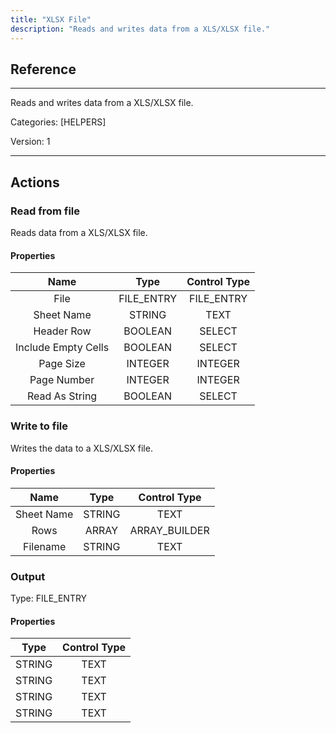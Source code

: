 ```yaml
---
title: "XLSX File"
description: "Reads and writes data from a XLS/XLSX file."
---
```

## Reference
<hr />

Reads and writes data from a XLS/XLSX file.

Categories: [HELPERS]

Version: 1

<hr />






## Actions


### Read from file
Reads data from a XLS/XLSX file.

#### Properties

|      Name      |     Type     |     Control Type     |
|:--------------:|:------------:|:--------------------:|
| File | FILE_ENTRY | FILE_ENTRY  |
| Sheet Name | STRING | TEXT  |
| Header Row | BOOLEAN | SELECT  |
| Include Empty Cells | BOOLEAN | SELECT  |
| Page Size | INTEGER | INTEGER  |
| Page Number | INTEGER | INTEGER  |
| Read As String | BOOLEAN | SELECT  |




### Write to file
Writes the data to a XLS/XLSX file.

#### Properties

|      Name      |     Type     |     Control Type     |
|:--------------:|:------------:|:--------------------:|
| Sheet Name | STRING | TEXT  |
| Rows | ARRAY | ARRAY_BUILDER  |
| Filename | STRING | TEXT  |


### Output



Type: FILE_ENTRY

#### Properties

|     Type     |     Control Type     |
|:------------:|:--------------------:|
| STRING | TEXT  |
| STRING | TEXT  |
| STRING | TEXT  |
| STRING | TEXT  |





